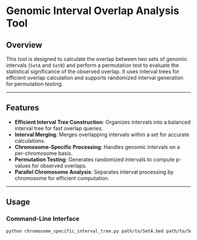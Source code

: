 # Genomic Interval Overlap Analysis Tool

## Overview
This tool is designed to calculate the overlap between two sets of genomic intervals (`SetA` and `SetB`) and perform a permutation test to evaluate the statistical significance of the observed overlap. It uses interval trees for efficient overlap calculation and supports randomized interval generation for permutation testing.

---

## Features
- **Efficient Interval Tree Construction**: Organizes intervals into a balanced interval tree for fast overlap queries.
- **Interval Merging**: Merges overlapping intervals within a set for accurate calculations.
- **Chromosome-Specific Processing**: Handles genomic intervals on a per-chromosome basis.
- **Permutation Testing**: Generates randomized intervals to compute p-values for observed overlaps.
- **Parallel Chromosome Analysis**: Separates interval processing by chromosome for efficient computation.

---

## Usage

### Command-Line Interface
```bash
python chromosome_specific_interval_tree.py path/to/SetA.bed path/to/SetB.bed path/to/genome.fa.fai [num_permutations]
